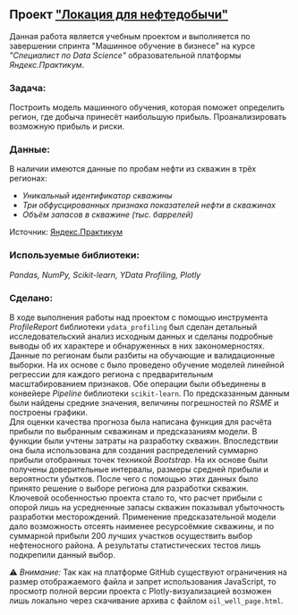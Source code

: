 ## Проект ["Локация для нефтедобычи"](https://github.com/maresin/yandex_practicum/blob/main/Location%20for%20Oil%20Production/oil_well_notebook.ipynb)
Данная работа является учебным проектом и выполняется по завершении спринта "Машинное обучение в бизнесе" на курсе _"Специалист по Data Science"_ образовательной платформы _Яндекс.Практикум_.    
### Задача:
Построить модель машинного обучения, которая поможет определить регион, где добыча принесёт наибольшую прибыль. Проанализировать возможную прибыль и риски.  
### Данные:
В наличии имеются данные по пробам нефти из скважин в трёх регионах:  
- _Уникальный идентификатор скважины_
- _Три обфусцированных признака показателей нефти в скважинах_
- _Объём запасов в скважине (тыс. баррелей)_

Источник: [Яндекс.Практикум](https://practicum.yandex.ru/data-scientist/)
### Используемые библиотеки:
*Pandas, NumPy, Scikit-learn, YData Profiling, Plotly*
### Сделано:
В ходе выполнения работы над проектом с помощью инструмента _ProfileReport_ библиотеки `ydata_profiling` был сделан детальный исследовательский анализ исходным данных и сделаны подробные выводы об их характере и обнаруженных в них закономерностях.  
Данные по регионам были разбиты на обучающие и валидационные выборки. На их основе с было проведено обучение моделей линейной регрессии для каждого региона с предварительным масштабированием признаков. Обе операции были объединены в конвейере _Pipeline_ библиотеки `scikit-learn`. По предсказанным данным были найдены средние значения, величины погрешностей по _RSME_ и построены графики.  
Для оценки качества прогноза была написана функция для расчёта прибыли по выбранным скважинам и предсказаниям модели. В функции были учтены затраты на разработку скважин. Впоследствии она была использована для создания распределений суммарно прибыли отобранных точек техникой _Bootstrap_. На их основе были получены доверительные интервалы, размеры средней прибыли и вероятности убытков. После чего с помощью этих данных было принято решение о выборе региона для разработки скважин.  
Ключевой особенностью проекта стало то, что расчет прибыли с опорой лишь на усредненные запасы скважин показывал убыточность разработки месторождений. Применение предсказательной модели дало возможность отсеять наименее ресурсоёмкие скважины, и по суммарной прибыли 200 лучших участков осуществить выбор нефтеносного района. А результаты статистических тестов лишь подкрепили данный выбор.  

⚠ _Внимание:_ Так как на платформе GitHub существуют ограничения на размер отображаемого файла и запрет использования JavaScript, то просмотр полной версии проекта с Plotly-визуализацией возможен лишь локально через скачивание архива с файлом `oil_well_page.html`.
